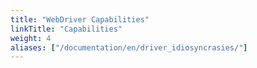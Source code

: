 ```yaml
---
title: "WebDriver Capabilities"
linkTitle: "Capabilities"
weight: 4
aliases: ["/documentation/en/driver_idiosyncrasies/"]
---
```

